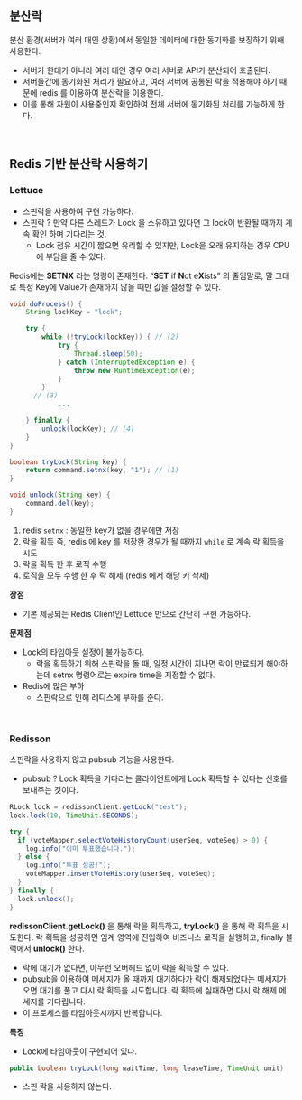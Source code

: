 ## 분산락

분산 환경(서버가 여러 대인 상황)에서 동일한 데이터에 대한 동기화를 보장하기 위해 사용한다.

- 서버가 한대가 아니라 여러 대인 경우 여러 서버로 API가 분산되어 호출된다.
- 서버들간에 동기화된 처리가 필요하고, 여러 서버에 공통된 락을 적용해야 하기 때문에 redis 를 이용하여 분산락을 이용한다.
- 이를 통해 자원이 사용중인지 확인하여 전체 서버에 동기화된 처리를 가능하게 한다.

<br/>

## Redis 기반 분산락 사용하기

### **Lettuce**

- 스핀락을 사용하여 구현 가능하다.
- 스핀락 ? 만약 다른 스레드가 Lock 을 소유하고 있다면 그 lock이 반환될 때까지 계속 확인 하며 기다리는 것.
    - Lock 점유 시간이 짧으면 유리할 수 있지만, Lock을 오래 유지하는 경우 CPU에 부담을 줄 수 있다.


Redis에는 **SETNX** 라는 명령이 존재한다. “**SET** if **N**ot e**X**ists” 의 줄임말로, 말 그대로 특정 Key에 Value가 존재하지 않을 때만 값을 설정할 수 있다.


```java
void doProcess() {
    String lockKey = "lock";

    try {
        while (!tryLock(lockKey)) { // (2)
            try {
                Thread.sleep(50);
            } catch (InterruptedException e) {
                throw new RuntimeException(e);
            }
        }
      // (3)
			...

    } finally {
        unlock(lockKey); // (4)
    }
}

boolean tryLock(String key) {
    return command.setnx(key, "1"); // (1)
}

void unlock(String key) {
    command.del(key);
}
```

1. redis `setnx` : 동일한 key가 없을 경우에만 저장
2. 락을 획득 즉, redis 에 key 를 저장한 경우가 될 때까지 `while` 로 계속 락 획득을 시도
3. 락을 획득 한 후 로직 수행
4. 로직을 모두 수행 한 후 락 해제 (redis 에서 해당 키 삭제)


**장점**

- 기본 제공되는 Redis Client인 Lettuce 만으로 간단히 구현 가능하다.


**문제점**

- Lock의 타임아웃 설정이 불가능하다.
    - 락을 획득하기 위해 스핀락을 돌 때, 일정 시간이 지나면 락이 만료되게 해야하는데 setnx 명령어로는 expire time을 지정할 수 없다.
- Redis에 많은 부하
    - 스핀락으로 인해 레디스에 부하를 준다.

<br/>

### **Redisson**

스핀락을 사용하지 않고 pubsub 기능을 사용한다.
- pubsub ? Lock 획득을 기다리는 클라이언트에게 Lock 획득할 수 있다는 신호를 보내주는 것이다.


```java
RLock lock = redissonClient.getLock("test");
lock.lock(10, TimeUnit.SECONDS);

try {
  if (voteMapper.selectVoteHistoryCount(userSeq, voteSeq) > 0) {
    log.info("이미 투표했습니다.");
  } else {
    log.info("투표 성공!");
    voteMapper.insertVoteHistory(userSeq, voteSeq);
  }
} finally {
  lock.unlock();
}
```


**redissonClient.getLock()** 을 통해 락을 획득하고, **tryLock()** 을 통해 락 획득을 시도한다. 락 획득을 성공하면 임계 영역에 진입하여 비즈니스 로직을 실행하고, finally 블럭에서 **unlock()** 한다.


- 락에 대기가 없다면, 아무런 오버헤드 없이 락을 획득할 수 있다.
- pubsub을 이용하여 메세지가 올 때까지 대기하다가 락이 해제되었다는 메세지가 오면 대기를 풀고 다시 락 획득을 시도합니다. 락 획득에 실패하면 다시 락 해제 메세지를 기다립니다.
- 이 프로세스를 타임아웃시까지 반복합니다.


**특징**

- Lock에 타임아웃이 구현되어 있다.

```java
public boolean tryLock(long waitTime, long leaseTime, TimeUnit unit)
```

- 스핀 락을 사용하지 않는다.

